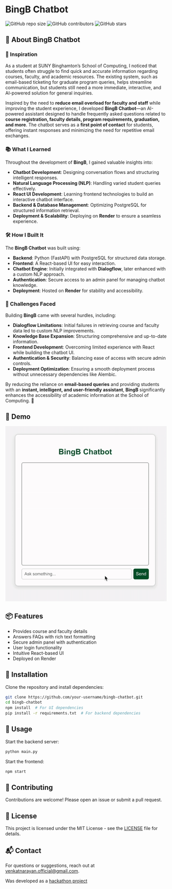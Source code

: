# BingB Chatbot

![GitHub repo size](https://img.shields.io/github/repo-size/gvenkatn/bingb-chatbot)
![GitHub contributors](https://img.shields.io/github/contributors/gvenkatn/bingb-chatbot)
![GitHub stars](https://img.shields.io/github/stars/gvenkatn/bingb-chatbot?style=social)

## 🚀 About BingB Chatbot

### 🎯 Inspiration
As a student at SUNY Binghamton’s School of Computing, I noticed that students often struggle to find quick and accurate information regarding courses, faculty, and academic resources. The existing system, such as email-based ticketing for graduate program queries, helps streamline communication, but students still need a more immediate, interactive, and AI-powered solution for general inquiries.

Inspired by the need to **reduce email overload for faculty and staff** while improving the student experience, I developed **BingB Chatbot**—an AI-powered assistant designed to handle frequently asked questions related to **course registration, faculty details, program requirements, graduation, and more**. The chatbot serves as a **first point of contact** for students, offering instant responses and minimizing the need for repetitive email exchanges.

### 📚 What I Learned
Throughout the development of **BingB**, I gained valuable insights into:
- **Chatbot Development**: Designing conversation flows and structuring intelligent responses.
- **Natural Language Processing (NLP)**: Handling varied student queries effectively.
- **React UI Development**: Learning frontend technologies to build an interactive chatbot interface.
- **Backend & Database Management**: Optimizing PostgreSQL for structured information retrieval.
- **Deployment & Scalability**: Deploying on **Render** to ensure a seamless experience.

### 🛠️ How I Built It
The **BingB Chatbot** was built using:
- **Backend**: Python (FastAPI) with PostgreSQL for structured data storage.
- **Frontend**: A React-based UI for easy interaction.
- **Chatbot Engine**: Initially integrated with **Dialogflow**, later enhanced with a custom NLP approach.
- **Authentication**: Secure access to an admin panel for managing chatbot knowledge.
- **Deployment**: Hosted on **Render** for stability and accessibility.

### 🚧 Challenges Faced
Building **BingB** came with several hurdles, including:
- **Dialogflow Limitations**: Initial failures in retrieving course and faculty data led to custom NLP improvements.
- **Knowledge Base Expansion**: Structuring comprehensive and up-to-date information.
- **Frontend Development**: Overcoming limited experience with React while building the chatbot UI.
- **Authentication & Security**: Balancing ease of access with secure admin controls.
- **Deployment Optimization**: Ensuring a smooth deployment process without unnecessary dependencies like Alembic.

By reducing the reliance on **email-based queries** and providing students with an **instant, intelligent, and user-friendly assistant**, **BingB** significantly enhances the accessibility of academic information at the School of Computing. 🚀

## 🎥 Demo

<img src = "demovideo.gif">

## 📦 Features
- Provides course and faculty details
- Answers FAQs with rich text formatting
- Secure admin panel with authentication
- User login functionality
- Intuitive React-based UI
- Deployed on Render

## 🔧 Installation

Clone the repository and install dependencies:

```sh
git clone https://github.com/your-username/bingb-chatbot.git
cd bingb-chatbot
npm install  # For UI dependencies
pip install -r requirements.txt  # For backend dependencies
```

## 🚀 Usage

Start the backend server:
```sh
python main.py
```

Start the frontend:
```sh
npm start
```

## 🤝 Contributing

Contributions are welcome! Please open an issue or submit a pull request.

## 📄 License

This project is licensed under the MIT License - see the [LICENSE](LICENSE) file for details.

## 📬 Contact

For questions or suggestions, reach out at [venkatnarayan.official@gmail.com](mailto:venkatnarayan.official@gmail.com).

Was developed as a [hackathon project](https://build-your-own-ai-chat-bot.devpost.com/)

